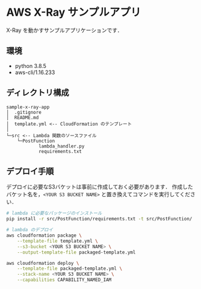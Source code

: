 # AWS X-Ray サンプルアプリ

X-Ray を動かすサンプルアプリケーションです．

## 環境

- python 3.8.5
- aws-cli/1.16.233

## ディレクトリ構成

```text
sample-x-ray-app
│  .gitignore
│  README.md
│  template.yml <-- CloudFormation のテンプレート
│
└─src <-- Lambda 関数のソースファイル
    └─PostFunction
            lambda_handler.py
            requirements.txt
```

## デプロイ手順

デプロイに必要なS3バケットは事前に作成しておく必要があります．
作成したバケット名を，`<YOUR S3 BUCKET NAME>` と置き換えてコマンドを実行してください．

```bash
# lambda に必要なパッケージのインストール
pip install -r src/PostFunction/requirements.txt -t src/PostFunction/

# lambda のデプロイ
aws cloudformation package \
    --template-file template.yml \
    --s3-bucket <YOUR S3 BUCKET NAME> \
    --output-template-file packaged-template.yml

aws cloudformation deploy \
    --template-file packaged-template.yml \
    --stack-name <YOUR S3 BUCKET NAME> \
    --capabilities CAPABILITY_NAMED_IAM
```
